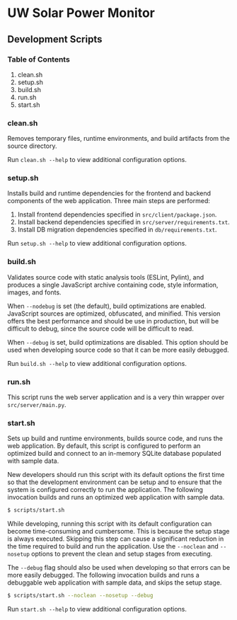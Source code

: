# UW Solar Power Monitor

## Development Scripts

### Table of Contents

1. clean.sh
2. setup.sh
3. build.sh
4. run.sh
5. start.sh

### clean.sh

Removes temporary files, runtime environments, and build artifacts from the source directory.

Run ```clean.sh --help``` to view additional configuration options.

### setup.sh

Installs build and runtime dependencies for the frontend and backend components of the web application. Three main steps are performed:

1. Install frontend dependencies specified in ```src/client/package.json```.
2. Install backend dependencies specified in ```src/server/requirements.txt```.
3. Install DB migration dependencies specified in ```db/requirements.txt```.

Run ```setup.sh --help``` to view additional configuration options.

### build.sh

Validates source code with static analysis tools (ESLint, Pylint), and produces a single JavaScript archive containing code, style information, images, and fonts.

When ```--nodebug``` is set (the default), build optimizations are enabled. JavaScript sources are optimized, obfuscated, and minified. This version offers the best performance and should be use in production, but will be difficult to debug, since the source code will be difficult to read.

When ```--debug``` is set, build optimizations are disabled. This option should be used when developing source code so that it can be more easily debugged.

Run ```build.sh --help``` to view additional configuration options.

### run.sh

This script runs the web server application and is a very thin wrapper over ```src/server/main.py```.

### start.sh

Sets up build and runtime environments, builds source code, and runs the web application. By default, this script is configured to perform an optimized build and connect to an in-memory SQLite database populated with sample data.

New developers should run this script with its default options the first time so that the development environment can be setup and to ensure that the system is configured correctly to run the application. The following invocation builds and runs an optimized web application with sample data.

```bash
$ scripts/start.sh
```
While developing, running this script with its default configuration can become time-consuming and cumbersome. This is because the setup stage is always executed. Skipping this step can cause a significant reduction in the time required to build and run the application. Use the ```--noclean``` and ```--nosetup``` options to prevent the clean and setup stages from executing.

The ```--debug``` flag should also be used when developing so that errors can be more easily debugged. The following invocation builds and runs a debuggable web application with sample data, and skips the setup stage.

```bash
$ scripts/start.sh --noclean --nosetup --debug
```

Run ```start.sh --help``` to view additional configuration options.
